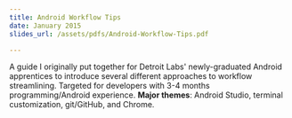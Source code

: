 ```yaml
---
title: Android Workflow Tips
date: January 2015
slides_url: /assets/pdfs/Android-Workflow-Tips.pdf

---
```


A guide I originally put together for Detroit Labs' newly-graduated Android apprentices to introduce several different approaches to workflow streamlining. Targeted for developers with 3-4 months programming/Android experience. **Major themes**: Android Studio, terminal customization, git/GitHub, and Chrome.